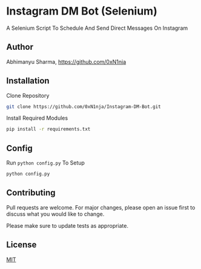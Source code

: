 # Instagram DM Bot (Selenium)
A Selenium Script To Schedule And Send Direct Messages On Instagram
## Author
Abhimanyu Sharma, https://github.com/0xN1nja
## Installation
Clone Repository
```bash
git clone https://github.com/0xN1nja/Instagram-DM-Bot.git
```
Install Required Modules
```bash
pip install -r requirements.txt
```
## Config
Run ```python config.py``` To Setup
```bash
python config.py
```
## Contributing
Pull requests are welcome. For major changes, please open an issue first to discuss what you would like to change.

Please make sure to update tests as appropriate.
## License
[MIT](https://github.com/0xN1nja/Instagram-DM-Bot/blob/master/LICENCE.txt)

